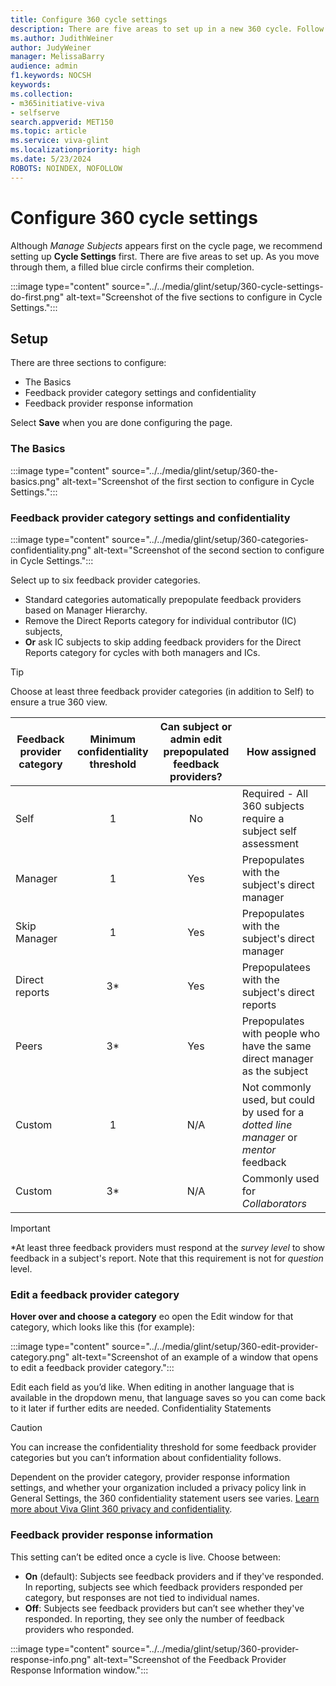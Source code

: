 ```yaml
---
title: Configure 360 cycle settings
description: There are five areas to set up in a new 360 cycle. Follow this guidance.
ms.author: JudithWeiner
author: JudyWeiner
manager: MelissaBarry
audience: admin
f1.keywords: NOCSH
keywords: 
ms.collection:  
- m365initiative-viva
- selfserve 
search.appverid: MET150 
ms.topic: article
ms.service: viva-glint
ms.localizationpriority: high
ms.date: 5/23/2024
ROBOTS: NOINDEX, NOFOLLOW
---
```


# Configure 360 cycle settings

Although *Manage Subjects* appears first on the cycle page, we recommend setting up **Cycle Settings** first. There are five areas to set up. As you move through them, a filled blue circle confirms their completion.

:::image type="content" source="../../media/glint/setup/360-cycle-settings-do-first.png" alt-text="Screenshot of the five sections to configure in Cycle Settings.":::

## Setup

There are three sections to configure:
- The Basics
- Feedback provider category settings and confidentiality
- Feedback provider response information

Select **Save** when you are done configuring the page.

### The Basics
:::image type="content" source="../../media/glint/setup/360-the-basics.png" alt-text="Screenshot of the first section to configure in Cycle Settings.":::

### Feedback provider category settings and confidentiality

:::image type="content" source="../../media/glint/setup/360-categories-confidentiality.png" alt-text="Screenshot of the second section to configure in Cycle Settings.":::

Select up to six feedback provider categories. 
- Standard categories automatically prepopulate feedback providers based on Manager Hierarchy.
- Remove the Direct Reports category for individual contributor (IC) subjects,
- **Or** ask IC subjects to skip adding feedback providers for the Direct Reports category for  cycles with both managers and ICs.

>[!TIP]
>Choose at least three feedback provider categories (in addition to Self) to ensure a true 360 view.

|Feedback provider category|Minimum confidentiality threshold|Can subject or admin edit prepopulated feedback providers?|How assigned|
|----------|:-------------:|:-------------:|-------------|
|Self| 1|No|Required - All 360 subjects require a subject self assessment|
|Manager|1|Yes|Prepopulates with the subject's direct manager|
|Skip Manager|1|Yes|Prepopulates with the subject's direct manager|
|Direct reports|3*|Yes|Prepopulatees with the subject's direct reports|
|Peers|3*|Yes|Prepopulates with people who have the same direct manager as the subject|
|Custom|1|N/A|Not commonly used, but could by used for a *dotted line manager* or *mentor* feedback|
|Custom|3*|N/A|Commonly used for *Collaborators*|

> [!IMPORTANT]
> *At least three feedback providers must respond at the *survey level* to show feedback in a subject's report. Note that this requirement is not for *question* level.

### Edit a feedback provider category

**Hover over and choose a category** eo open the Edit window for that category, which looks like this (for example):

:::image type="content" source="../../media/glint/setup/360-edit-provider-category.png" alt-text="Screenshot of an example of a window that opens to edit a feedback provider category.":::

Edit each field as you’d like. When editing in another language that is available in the dropdown menu, that language saves so you can come back to it later if further edits are needed. 
Confidentiality Statements

>[!CAUTION]
>You can increase the confidentiality threshold for some feedback provider categories but you can’t information about confidentiality follows.

Dependent on the provider category, provider response information settings, and whether your organization included a privacy policy link in General Settings, the 360 confidentiality statement users see varies. [Learn more about Viva Glint 360 privacy and confidentiality](https://go.microsoft.com/fwlink/?linkid=2230922).

### Feedback provider response information

This setting can’t be edited once a cycle is live. Choose between:
- **On** (default): Subjects see feedback providers and if they've responded. In reporting, subjects see which feedback providers responded per category, but responses are not tied to individual names.
- **Off**: Subjects see feedback providers but can’t see whether they've responded. In reporting, they see only the number of feedback providers who responded.

:::image type="content" source="../../media/glint/setup/360-provider-response-info.png" alt-text="Screenshot of the Feedback Provider Response Information window.":::



